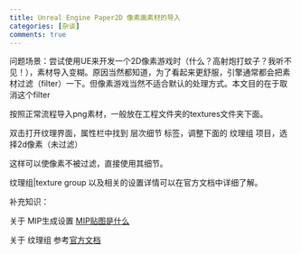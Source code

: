 ```yaml
---
title: Unreal Engine Paper2D 像素画素材的导入
categories: [杂谈]
comments: true
---
```


问题场景：尝试使用UE来开发一个2D像素游戏时（什么？高射炮打蚊子？我听不见！），素材导入变糊。原因当然都知道，为了看起来更舒服，引擎通常都会把素材过滤（filter）一下。但像素游戏当然不适合默认的处理方式。本文目的在于取消这个filter

按照正常流程导入png素材，一般放在工程文件夹的textures文件夹下面。

双击打开纹理界面，属性栏中找到 层次细节 标签，调整下面的 纹理组 项目，选择2d像素（未过滤）

这样可以使像素不被过滤，直接使用其细节。

纹理组|texture group 以及相关的设置详情可以在官方文档中详细了解。

补充知识：

关于 MIP生成设置 [MIP贴图是什么](2021-04-03-tech-tips.md)

关于 纹理组 参考[官方文档](https://docs.unrealengine.com/zh-CN/RenderingAndGraphics/Textures/Properties/index.html)
